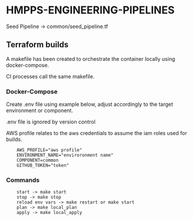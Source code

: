 # HMPPS-ENGINEERING-PIPELINES

Seed Pipeline -> common/seed_pipeline.tf

## Terraform builds

A makefile has been created to orchestrate the container locally using docker-compose. 

CI processes call the same makefile.

### Docker-Compose

Create .env file using example below, adjust accordingly to the target environment or component.

.env file is ignored by version control

AWS profile relates to the aws credentials to assume the iam roles used for builds.

```
    AWS_PROFILE="aws profile"
    ENVIRONMENT_NAME="enviroronment name"
    COMPONENT=common
    GITHUB_TOKEN="token"
```

### Commands

```
    start -> make start
    stop -> make stop
    reload env vars -> make restart or make start
    plan -> make local_plan 
    apply -> make local_apply
```
